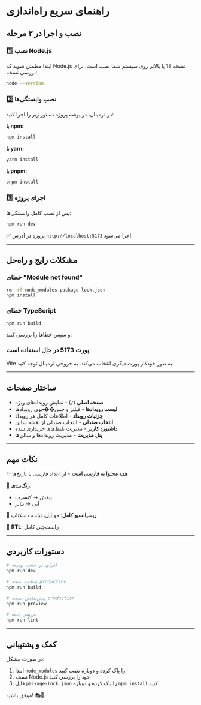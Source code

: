 # راهنمای سریع راه‌اندازی

## نصب و اجرا در ۳ مرحله

### 1️⃣ نصب Node.js
ابتدا مطمئن شوید که Node.js نسخه 18 یا بالاتر روی سیستم شما نصب است.
برای بررسی نسخه:
```bash
node --version
```

### 2️⃣ نصب وابستگی‌ها
در ترمینال، در پوشه پروژه دستور زیر را اجرا کنید:

**با npm:**
```bash
npm install
```

**با yarn:**
```bash
yarn install
```

**با pnpm:**
```bash
pnpm install
```

### 3️⃣ اجرای پروژه
پس از نصب کامل وابستگی‌ها:

```bash
npm run dev
```

✅ پروژه در آدرس `http://localhost:5173` اجرا می‌شود.

---

## مشکلات رایج و راه‌حل

### خطای "Module not found"
```bash
rm -rf node_modules package-lock.json
npm install
```

### خطای TypeScript
```bash
npm run build
```
و سپس خطاها را بررسی کنید.

### پورت 5173 در حال استفاده است
Vite به طور خودکار پورت دیگری انتخاب می‌کند. به خروجی ترمینال توجه کنید.

---

## ساختار صفحات

- **صفحه اصلی** (`/`) - نمایش رویدادهای ویژه
- **لیست رویدادها** - فیلتر و جس��جوی رویدادها
- **جزئیات رویداد** - اطلاعات کامل هر رویداد
- **انتخاب صندلی** - انتخاب صندلی از نقشه سالن
- **داشبورد کاربر** - مدیریت بلیط‌های خریداری شده
- **پنل مدیریت** - مدیریت رویدادها و سالن‌ها

---

## نکات مهم

✨ **همه محتوا به فارسی است** - از اعداد فارسی تا تاریخ‌ها

🎨 **رنگ‌بندی**: 
- بنفش → کنسرت
- آبی → تئاتر

📱 **ریسپانسیو کامل**: موبایل، تبلت، دسکتاپ

🔄 **RTL**: راست‌چین کامل

---

## دستورات کاربردی

```bash
# اجرای در حالت توسعه
npm run dev

# ساخت نسخه production
npm run build

# پیش‌نمایش نسخه production
npm run preview

# بررسی کدها
npm run lint
```

---

## کمک و پشتیبانی

در صورت مشکل:
1. ابتدا `node_modules` را پاک کرده و دوباره نصب کنید
2. نسخه Node.js خود را بررسی کنید
3. فایل `package-lock.json` را پاک کرده و دوباره `npm install` کنید

موفق باشید! 🎭🎵